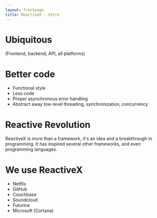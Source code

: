 ```yaml
---
layout: frontpage
title: ReactiveX - Intro
---
```



# Ubiquitous
 (Frontend, backend, API, all platforms)

# Better code

- Functional style
- Less code
- Proper asynchronous error handling
- Abstract away low-level threading, synchronization, concurrency

# Reactive Revolution

ReactiveX is more than a framework, it's an idea and a breakthrough in programming. It has inspired several other frameworks, and even programming languages.

# We use ReactiveX

- Netflix
- GitHub
- Couchbase
- Soundcloud
- Futurice
- Microsoft (Cortana)
